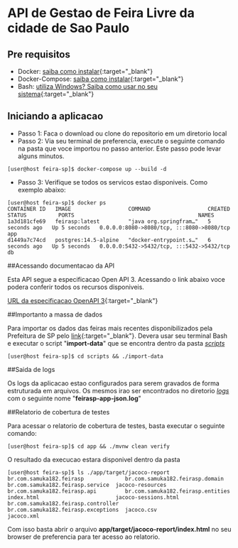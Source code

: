 # API de Gestao de Feira Livre da cidade de Sao Paulo

## Pre requisitos

- Docker: [saiba como instalar](https://docs.docker.com/engine/install/){:target="_blank"}
- Docker-Compose: [saiba como instalar](https://docs.docker.com/compose/install/){:target="_blank"}
- Bash: [utiliza Windows? Saiba como usar no seu sistema](https://www.thewindowsclub.com/how-to-run-sh-or-shell-script-file-in-windows-10){:target="_blank"}

## Iniciando a aplicacao

- Passo 1: Faca o download ou clone do repositorio em um diretorio local
- Passo 2: Via seu terminal de preferencia, execute o seguinte comando na pasta que voce importou no passo anterior.
  Este passo pode levar alguns minutos.

```shell
[user@host feira-sp]$ docker-compose up --build -d
```

- Passo 3: Verifique se todos os servicos estao disponiveis. Como exemplo abaixo:

```shell
[user@host feira-sp]$ docker ps
CONTAINER ID   IMAGE                  COMMAND                  CREATED          STATUS          PORTS                                       NAMES
1a3d181cfe69   feirasp:latest         "java org.springfram…"   5 seconds ago   Up 5 seconds   0.0.0.0:8080->8080/tcp, :::8080->8080/tcp   app
d1449a7c74cd   postgres:14.5-alpine   "docker-entrypoint.s…"   6 seconds ago   Up 5 seconds   0.0.0.0:5432->5432/tcp, :::5432->5432/tcp   db

```

##Acessando documentacao da API

Esta API segue a especificacao Open API 3. Acessando o link abaixo voce podera conferir todos os recursos disponiveis.

[URL da especificacao OpenAPI 3](http://localhost:8080/swagger-ui/index.html#/feira-api){:target="_blank"}

##Importanto a massa de dados

Para importar os dados das feiras mais recentes disponibilizados pela Prefeitura de SP pelo [link](http://www.prefeitura.sp.gov.br/cidade/secretarias/upload/chamadas/feiras_livres_1429113213.zip){:target="_blank"}.
Devera usar seu terminal Bash e executar o script "**import-data**" que se encontra dentro da pasta *[scripts](scripts)*

```shell
[user@host feira-sp]$ cd scripts && ./import-data

```

##Saida de logs

Os logs da aplicacao estao configurados para serem gravados de forma estruturada em arquivos. Os mesmos irao ser encontrados no diretorio *[logs](logs)* com o seguinte nome "**feirasp-app-json.log**"

##Relatorio de cobertura de testes

Para acessar o relatorio de cobertura de testes, basta executar o seguinte comando:

```shell
[user@host feira-sp]$ cd app && ./mvnw clean verify

```

O resultado da execucao estara disponivel dentro da pasta 

```shell
[user@host feira-sp]$ ls ./app/target/jacoco-report
br.com.samuka182.feirasp             br.com.samuka182.feirasp.domain      br.com.samuka182.feirasp.service  jacoco-resources
br.com.samuka182.feirasp.api         br.com.samuka182.feirasp.entities    index.html                        jacoco-sessions.html
br.com.samuka182.feirasp.controller  br.com.samuka182.feirasp.exceptions  jacoco.csv                        jacoco.xml

```

Com isso basta abrir o arquivo **app/target/jacoco-report/index.html** no seu browser de preferencia para ter acesso ao relatorio.